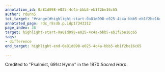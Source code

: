 ```yaml
---
annotation_id: 0a81d098-e025-4c4a-bbb5-eb1f2be16c65
author: rdunn5
tei_target: "#range(#highlight-start-0a81d098-e025-4c4a-bbb5-eb1f2be16c65, #highlight-end-0a81d098-e025-4c4a-bbb5-eb1f2be16c65)"
annotated_page: rdx_r8sdb.p.idp17343312
page_index: 38
target: highlight-start-0a81d098-e025-4c4a-bbb5-eb1f2be16c65
tags:
- difference
end_target: highlight-end-0a81d098-e025-4c4a-bbb5-eb1f2be16c65

---
```

Credited to "Psalmist, 691st Hymn" in the 1870 *Sacred Harp*.